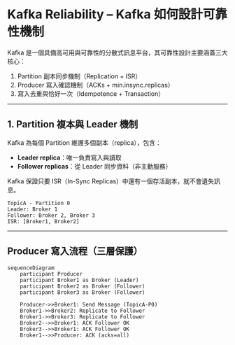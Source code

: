 # Kafka Reliability – Kafka 如何設計可靠性機制

Kafka 是一個具備高可用與可靠性的分散式訊息平台，其可靠性設計主要涵蓋三大核心：

1. Partition 副本同步機制（Replication + ISR）
2. Producer 寫入確認機制（ACKs + min.insync.replicas）
3. 寫入去重與恰好一次（Idempotence + Transaction）

---

## 1. Partition 複本與 Leader 機制

Kafka 為每個 Partition 維護多個副本（replica），包含：

- **Leader replica**：唯一負責寫入與讀取
- **Follower replicas**：從 Leader 同步資料（非主動服務）

Kafka 保證只要 ISR（In-Sync Replicas）中還有一個存活副本，就不會遺失訊息。

```text
TopicA - Partition 0
Leader: Broker 1
Follower: Broker 2, Broker 3
ISR: [Broker1, Broker2]
```
---
## Producer 寫入流程（三層保護）
```mermaid
sequenceDiagram
    participant Producer
    participant Broker1 as Broker (Leader)
    participant Broker2 as Broker (Follower)
    participant Broker3 as Broker (Follower)

    Producer->>Broker1: Send Message (TopicA-P0)
    Broker1->>Broker2: Replicate to Follower
    Broker1->>Broker3: Replicate to Follower
    Broker2-->>Broker1: ACK Follower OK
    Broker3-->>Broker1: ACK Follower OK
    Broker1-->>Producer: ACK (acks=all)
```
